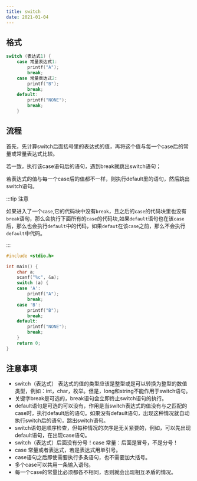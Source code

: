 ```yaml
---
title: switch
date: 2021-01-04
---
```


## 格式

```c
switch (表达式1) {
    case 常量表达式1:
        printf("A");
        break;
    case 常量表达式2:
        printf("B");
        break;
    default:
        printf("NONE");
        break;
    }
```

## 流程

首先，先计算switch后面括号里的表达式的值，再将这个值与每一个case后的常量或常量表达式比较。

若一致，执行该case语句后的语句，遇到break就跳出switch语句； 

若表达式的值与每一个case后的值都不一样，则执行default里的语句，然后跳出switch语句。

:::tip 注意

如果进入了一个`case`,它的代码块中没有`break`，且之后的`case`的代码块里也没有`break`语句，那么会执行下面所有的`case`的代码块,如果`default`语句也在该`case`后，那么也会执行`default`中的代码，如果`defaut`在该`case`之前，那么不会执行`default`中代码。

:::

```c
#include <stdio.h>

int main() {
    char a;
    scanf("%c", &a);
    switch (a) {
    case 'A':
        printf("A");
        break;
    case 'B':
        printf("B");
        break;
    default:
        printf("NONE");
        break;
    }
    return 0;
}
```

## 注意事项

+ switch（表达式） 表达式的值的类型应该是整型或是可以转换为整型的数值类型，例如：int，char，枚举。但是，long和string不能作用于switch语句。
+  关键字break是可选的，break语句会立即终止switch语句的执行。
+ default语句是可选的可以没有，作用是当switch表达式的值没有与之匹配的case时，执行default后的语句。如果没有default语句，出现这种情况就自动执行switch后的语句，跳出switch语句。 
+ switch语句是顺序检查，但每种情况的次序是无关紧要的，例如，可以先出现default语句，在出现case语句。 
+ switch（表达式）后面没有分号！case 常量：后面是冒号，不是分号！
+ case 常量或者表达式，若是表达式用单引号。
+ case语句之后即使需要执行多条语句，也不需要加大括号。
+ 多个case可以共用一条输入语句。
+ 每一个case的常量比必须都各不相同，否则就会出现相互矛盾的情况。
